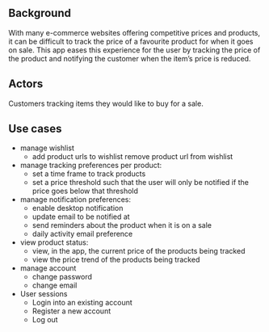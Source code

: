   ## Background
  With many e-commerce websites offering competitive prices and products, it can be difficult to track the price of a favourite product for when it goes on sale. This app eases this experience for the user by tracking the price of the product and notifying the customer when the item’s price is reduced. 

  ## Actors
  Customers tracking items they would like to buy for a sale.

  ## Use cases
  * manage wishlist
    * add product urls to wishlist
    remove product url from wishlist
  * manage tracking preferences per product: 
    * set a time frame to track products
    * set a price threshold such that the user will only be notified if the price goes below that threshold
  * manage notification preferences:
    * enable desktop notification
    * update email to be notified at
    * send reminders about the product when it is on a sale
    * daily activity email preference 
  * view product status:
    * view, in the app, the current price of the products being tracked
    * view the price trend of the products being tracked
  * manage account 
    * change password 
    * change email
  * User sessions
    * Login into an existing account
    * Register a new account
    * Log out
